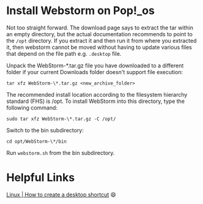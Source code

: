 # Install Webstorm on Pop!\_os
Not too straight forward. The download page says to extract the tar within an empty directory, but the actual documentation recommends to point to the `/opt` directory. If you extract it and then run it from where you extracted it, then webstorm cannot be moved without having to update various files that depend on the file path e.g. `.desktop` file.

Unpack the WebStorm-\*.tar.gz file you have downloaded to a different folder if your current Downloads folder doesn't support file execution:
```
tar xfz WebStorm-\*.tar.gz <new_archive_folder>
```

The recommended install location according to the filesystem hierarchy standard (FHS) is /opt. To install WebStorm into this directory, type the following command:
```
sudo tar xfz WebStorm-\*.tar.gz -C /opt/
```

Switch to the bin subdirectory:
```
cd opt/WebStorm-\*/bin
```

Run `webstorm.sh` from the bin subdirectory.

# Helpful Links
[Linux | How to create a desktop shortcut](https://intellij-support.jetbrains.com/hc/en-us/community/posts/207111509-Linux-how-to-create-desktop-shortcut) :smile:
